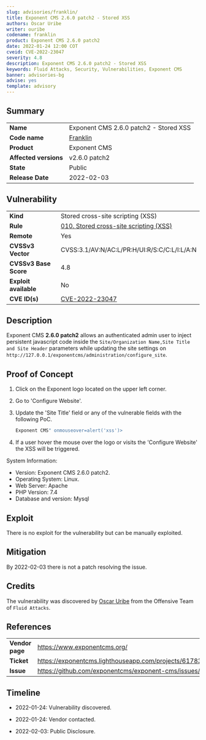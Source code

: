 ```yaml
---
slug: advisories/franklin/
title: Exponent CMS 2.6.0 patch2 - Stored XSS
authors: Oscar Uribe
writer: ouribe
codename: franklin
product: Exponent CMS 2.6.0 patch2
date: 2022-01-24 12:00 COT
cveid: CVE-2022-23047
severity: 4.8
description: Exponent CMS 2.6.0 patch2 - Stored XSS
keywords: Fluid Attacks, Security, Vulnerabilities, Exponent CMS
banner: advisories-bg
advise: yes
template: advisory
---
```


## Summary

|                             |                                                          |
|-----------------------------|----------------------------------------------------------|
| **Name**                    | Exponent CMS 2.6.0 patch2 - Stored XSS                   |
| **Code name**               | [Franklin](https://en.wikipedia.org/wiki/Aretha_Franklin)|
| **Product**                 | Exponent CMS                                             |
| **Affected versions**       | v2.6.0 patch2                                            |
| **State**                   | Public                                                   |
| **Release Date**            | 2022-02-03                                               |

## Vulnerability

|                       |                                                                  |
|-----------------------|------------------------------------------------------------------|
| **Kind**              | Stored cross-site scripting (XSS)                                |
| **Rule**              | [010. Stored cross-site scripting (XSS)](https://docs.fluidattacks.com/criteria/vulnerabilities/010)   |
| **Remote**            | Yes                                                              |
| **CVSSv3 Vector**     | CVSS:3.1/AV:N/AC:L/PR:H/UI:R/S:C/C:L/I:L/A:N                     |
| **CVSSv3 Base Score** | 4.8                                                              |
| **Exploit available** | No                                                               |
| **CVE ID(s)**         | [CVE-2022-23047](https://cve.mitre.org/cgi-bin/cvename.cgi?name=CVE-2022-23047)                                                    |

## Description

Exponent CMS **2.6.0 patch2** allows an authenticated admin user
to inject persistent javascript code inside the
`Site/Organization Name,Site Title and Site Header` parameters
while updating the site settings on
`http://127.0.0.1/exponentcms/administration/configure_site`.

## Proof of Concept

1. Click on the Exponent logo located on the upper left corner.
2. Go to 'Configure Website'.
3. Update the 'Site Title' field or any of
   the vulnerable fields with the following PoC.

   ```javascript
   Exponent CMS" onmouseover=alert('xss')>
   ```

4. If a user hover the mouse over the logo or visits
   the 'Configure Website' the XSS will be triggered.

System Information:

- Version: Exponent CMS 2.6.0 patch2.
- Operating System: Linux.
- Web Server: Apache
- PHP Version: 7.4
- Database and version: Mysql

## Exploit

There is no exploit for the vulnerability but can be manually exploited.

## Mitigation

By 2022-02-03 there is not a patch resolving the issue.

## Credits

The vulnerability was discovered by [Oscar
Uribe](https://co.linkedin.com/in/oscar-uribe-londo%C3%B1o-0b6534155) from the Offensive
Team of  `Fluid Attacks`.

## References

|                     |                                                                     |
|---------------------|---------------------------------------------------------------------|
| **Vendor page**     | <https://www.exponentcms.org/>                                      |
| **Ticket**          | <https://exponentcms.lighthouseapp.com/projects/61783/tickets/1459> |
| **Issue**           | <https://github.com/exponentcms/exponent-cms/issues/1546>           |

## Timeline

- 2022-01-24: Vulnerability discovered.

- 2022-01-24: Vendor contacted.

- 2022-02-03: Public Disclosure.
